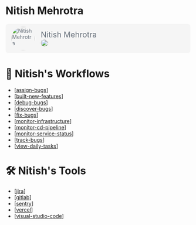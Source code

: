 # Nitish Mehrotra

<div style="display:flex; flex-direction:row; margin: auto; padding: 8px; background-color: rgba(237, 237, 237, 0.5); border-radius:8px; color: #6a737d">
<img src="https://pbs.twimg.com/profile_images/1218045792872615936/SAIJcOi__400x400.jpg" alt="Nitish Mehrotra" style="height: 64px; width:64px; border-radius:50%; margin: auto 8px;"/>
<div style="display:flex; flex-direction:column; margin: auto 8px; ">
<span style="font-size:1.5em;">Nitish Mehrotra</span>
<div style="display:flex; flex-direction:row; align-items: center; height: 20px;">
<a href="https://twitter.com/@Nitish_Mehrotra/" style="margin-right:8px;">
<img src="https://cdn4.iconfinder.com/data/icons/social-media-icons-the-circle-set/48/twitter_circle-512.png" style="height: 20px; width:20px; border-radius:50%;"/>
</a>
<a href="https://github.com/nitishMehrotra/">
<img src="https://cdn0.iconfinder.com/data/icons/octicons/1024/mark-github-512.png" style="height: 16px; width:16px; border-radius:50%;">
</a>
</div>
</div>
</div>

# 🧩 Nitish's Workflows

- [[assign-bugs]]
- [[built-new-features]]
- [[debug-bugs]]
- [[discover-bugs]]
- [[fix-bugs]]
- [[monitor-infrastructure]]
- [[monitor-cd-pipeline]]
- [[monitor-service-status]]
- [[track-bugs]]
- [[view-daily-tasks]]

# 🛠 Nitish's Tools

- [[jira]]
- [[gitlab]]
- [[sentry]]
- [[vercel]]
- [[visual-studio-code]]

[//begin]: # "Autogenerated link references for markdown compatibility"
[assign-bugs]: nitish-mehrotras-workflows/assign-bugs "Assign Bugs"
[built-new-features]: nitish-mehrotras-workflows/built-new-features "Built New Features"
[debug-bugs]: nitish-mehrotras-workflows/debug-bugs "Debug Bugs"
[discover-bugs]: nitish-mehrotras-workflows/discover-bugs "Discover Bugs"
[fix-bugs]: nitish-mehrotras-workflows/fix-bugs "Fix Bugs"
[monitor-infrastructure]: nitish-mehrotras-workflows/monitor-infrastructure "Monitor Infrastructure"
[monitor-cd-pipeline]: nitish-mehrotras-workflows/monitor-cd-pipeline "Monitor Cd Pipeline"
[monitor-service-status]: nitish-mehrotras-workflows/monitor-service-status "Monitor Service Status"
[track-bugs]: nitish-mehrotras-workflows/track-bugs "Track Bugs"
[view-daily-tasks]: nitish-mehrotras-workflows/view-daily-tasks "View Daily Tasks"
[jira]: nitish-mehrotras-tools/jira "Jira"
[gitlab]: nitish-mehrotras-tools/gitlab "Gitlab"
[sentry]: nitish-mehrotras-tools/sentry "Sentry"
[vercel]: nitish-mehrotras-tools/vercel "Vercel"
[visual-studio-code]: nitish-mehrotras-tools/visual-studio-code "Visual Studio Code"
[//end]: # "Autogenerated link references"
